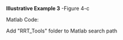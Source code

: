 **Illustrative Example 3** -Figure 4-c


Matlab Code:

Add "RRT_Tools" folder to Matlab search path

